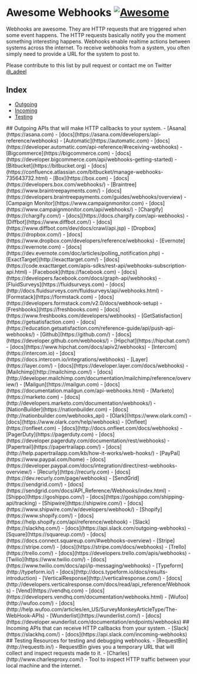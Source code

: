 # Awesome Webhooks [![Awesome](https://cdn.rawgit.com/sindresorhus/awesome/d7305f38d29fed78fa85652e3a63e154dd8e8829/media/badge.svg)](https://github.com/sindresorhus/awesome)

Webhooks are awesome. They are HTTP requests that are triggered when some event happens. The HTTP requests basically notify you the moment something interesting happens. Webhooks enable realtime actions between systems across the internet. To receive webhooks from a system, you often simply need to provide a URL for the system to post to.

Please contribute to this list by pull request or contact me on Twitter [@_adeel](https://twitter.com/_adeel)

## Index

- [Outgoing](#outgoing)
- [Incoming](#incoming)
- [Testing](#testing)

<a name="outgoing" />
## Outgoing
APIs that will make HTTP callbacks to your system.
- [Asana](https://asana.com) - [docs](https://asana.com/developers/api-reference/webhooks)
- [Automatic](https://automatic.com) - [docs](https://developer.automatic.com/api-reference/#receiving-webhooks)
- [Bigcommerce](https://bigcommerce.com) - [docs](https://developer.bigcommerce.com/api/webhooks-getting-started)
- [Bitbucket](https://bitbucket.org) - [docs](https://confluence.atlassian.com/bitbucket/manage-webhooks-735643732.html)
- [Box](https://box.com) - [docs](https://developers.box.com/webhooks/)
- [Braintree](https://www.braintreepayments.com/) - [docs](https://developers.braintreepayments.com/guides/webhooks/overview)
- [Campaign Monitor](https://www.campaignmonitor.com) - [docs](https://www.campaignmonitor.com/api/webhooks/)
- [Chargify](https://chargify.com/) - [docs](https://docs.chargify.com/api-webhooks)
- [Diffbot](https://www.diffbot.com/) - [docs] (https://www.diffbot.com/dev/docs/crawl/api.jsp)
- [Dropbox](https://dropbox.com/) - [docs](https://www.dropbox.com/developers/reference/webhooks)
- [Evernote](https://evernote.com) - [docs](https://dev.evernote.com/doc/articles/polling_notification.php)
- [ExactTarget](http://exacttarget.com/) - [docs](https://code.exacttarget.com/apis-sdks/rest-api/webhooks-subscription-api.html)
- [Facebook](https://facebook.com) - [docs](https://developers.facebook.com/docs/graph-api/webhooks)
- [FluidSurveys](https://fluidsurveys.com) - [docs](http://docs.fluidsurveys.com/fluidsurveys/api/webhooks.html)
- [Formstack](https://formstack.com) - [docs](https://developers.formstack.com/v2.0/docs/webhook-setup)
- [Freshbooks](https://freshbooks.com) - [docs](https://www.freshbooks.com/developers/webhooks)
- [GetSatisfaction](https://getsatisfaction.com) - [docs](https://education.getsatisfaction.com/reference-guide/api/push-api-webhooks/)
- [Github](https://github.com/) - [docs](https://developer.github.com/webhooks/)
- [Hipchat](https://hipchat.com/) - [docs](https://www.hipchat.com/docs/apiv2/webhooks)
- [Intercom](https://intercom.io) - [docs](https://docs.intercom.io/integrations/webhooks)
- [Layer](https://layer.com/) - [docs](https://developer.layer.com/docs/webhooks)
- [Mailchimp](http://mailchimp.com/) - [docs](http://developer.mailchimp.com/documentation/mailchimp/reference/overview/)
- [Mailgun](https://mailgun.com) - [docs](https://documentation.mailgun.com/api-webhooks.html)
- [Marketo](https://marketo.com) - [docs](http://developers.marketo.com/documentation/webhooks/)
- [NationBuilder](https://nationbuilder.com) - [docs](http://nationbuilder.com/webhooks_api)
- [Olark](https://www.olark.com/) - [docs](https://www.olark.com/help/webhooks)
- [Onfleet](https://onfleet.com) - [docs](http://docs.onfleet.com/docs/webhooks)
- [PagerDuty](https://pagerduty.com) - [docs](https://developer.pagerduty.com/documentation/rest/webhooks)
- [Papertrail](https://papertrailapp.com/) - [docs](http://help.papertrailapp.com/kb/how-it-works/web-hooks/)
- [PayPal](https://www.paypal.com/home) - [docs](https://developer.paypal.com/docs/integration/direct/rest-webhooks-overview/)
- [Recurly](https://recurly.com) - [docs](https://dev.recurly.com/page/webhooks)
- [SendGrid](https://sendgrid.com/) - [docs](https://sendgrid.com/docs/API_Reference/Webhooks/index.html)
- [Shippo](https://goshippo.com/) - [docs](https://goshippo.com/shipping-api/tracking)
- [Shipwire](https://shipwire.com/) - [docs](https://www.shipwire.com/w/developers/webhook/)
- [Shopify](https://www.shopify.com/) - [docs](https://help.shopify.com/api/reference/webhook)
- [Slack](https://slackhq.com/) - [docs](https://api.slack.com/outgoing-webhooks)
- [Square](https://squareup.com/) - [docs](https://docs.connect.squareup.com/#webhooks-overview)
- [Stripe](https://stripe.com/) - [docs](https://stripe.com/docs/webhooks)
- [Trello](https://trello.com/) - [docs](https://developers.trello.com/apis/webhooks)
- [Twilio](https://www.twilio.com/) - [docs](https://www.twilio.com/docs/api/ip-messaging/webhooks)
- [Typeform](http://typeform.io/) - [docs](http://docs.typeform.io/docs/results-introduction)
- [VerticalResponse](http://verticalresponse.com/) - [docs](http://developers.verticalresponse.com/docs/read/api_reference/Webhooks)
- [Vend](https://vendhq.com) - [docs](https://developers.vendhq.com/documentation/webhooks.html)
- [Wufoo](http://wufoo.com/) - [docs](http://help.wufoo.com/articles/en_US/SurveyMonkeyArticleType/The-WebHook-APIs)
- [Wunderlist](https://wunderlist.com/) - [docs](https://developer.wunderlist.com/documentation/endpoints/webhooks)

<a name="incoming" />
## Incoming
APIs that can receive HTTP callbacks from your system.
- [Slack](https://slackhq.com/) - [docs](https://api.slack.com/incoming-webhooks)

<a name="testing" />
## Testing
Resources for testing and debugging webhooks.
- [RequestBin](http://requestb.in/) - RequestBin gives you a temporary URL that will collect and inspect requests made to it.
- [Charles](http://www.charlesproxy.com/) - Tool to inspect HTTP traffic between your local machine and the internet.
